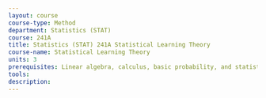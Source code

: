 ```yaml
---
layout: course 
course-type: Method
department: Statistics (STAT)
course: 241A
title: Statistics (STAT) 241A Statistical Learning Theory
course-name: Statistical Learning Theory
units: 3
prerequisites: Linear algebra, calculus, basic probability, and statistics, algorithms. Computer Science 289 recommended.
tools: 
description: 
---
```

